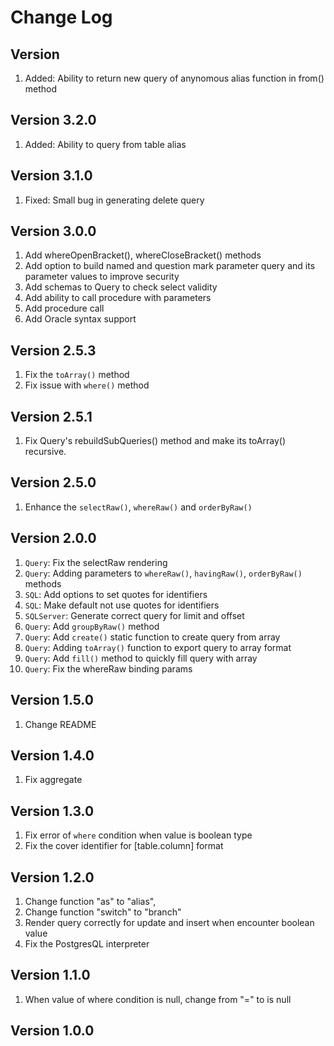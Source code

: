 # Change Log

## Version

1. Added: Ability to return new query of anynomous alias function in from() method

## Version 3.2.0

1. Added: Ability to query from table alias

## Version 3.1.0

1. Fixed: Small bug in generating delete query

## Version 3.0.0

1. Add whereOpenBracket(), whereCloseBracket() methods
2. Add option to build named and question mark parameter query and its parameter values to improve security
3. Add schemas to Query to check select validity
4. Add ability to call procedure with parameters
5. Add procedure call
6. Add Oracle syntax support

## Version 2.5.3

1. Fix the `toArray()` method
2. Fix issue with `where()` method

## Version 2.5.1

1. Fix Query's rebuildSubQueries() method and make its toArray() recursive.


## Version 2.5.0

1. Enhance the `selectRaw()`, `whereRaw()` and `orderByRaw()`

## Version 2.0.0

1. `Query`: Fix the selectRaw rendering
2. `Query`: Adding parameters to `whereRaw()`, `havingRaw()`, `orderByRaw()` methods
3. `SQL`: Add options to set quotes for identifiers
4. `SQL`: Make default not use quotes for identifiers
5. `SQLServer`: Generate correct query for limit and offset
6. `Query`: Add `groupByRaw()` method
7. `Query`: Add `create()` static function to create query from array
8. `Query`: Adding `toArray()` function to export query to array format
9. `Query`: Add `fill()` method to quickly fill query with array
10. `Query`: Fix the whereRaw binding params

## Version 1.5.0

1. Change README

## Version 1.4.0

1. Fix aggregate

## Version 1.3.0

1. Fix error of `where` condition when value is boolean type
2. Fix the cover identifier for [table.column] format

## Version 1.2.0

1. Change function "as" to "alias",
2. Change function "switch" to "branch"
3. Render query correctly for update and insert when encounter boolean value
4. Fix the PostgresQL interpreter


## Version 1.1.0

1. When value of where condition is null, change from "=" to is null

## Version 1.0.0